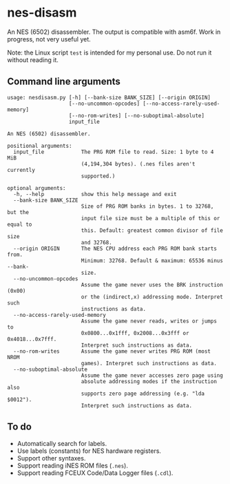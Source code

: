# nes-disasm
An NES (6502) disassembler. The output is compatible with asm6f. Work in progress, not very useful yet.

Note: the Linux script `test` is intended for my personal use. Do not run it without reading it.

## Command line arguments
```
usage: nesdisasm.py [-h] [--bank-size BANK_SIZE] [--origin ORIGIN]
                    [--no-uncommon-opcodes] [--no-access-rarely-used-memory]
                    [--no-rom-writes] [--no-suboptimal-absolute]
                    input_file

An NES (6502) disassembler.

positional arguments:
  input_file            The PRG ROM file to read. Size: 1 byte to 4 MiB
                        (4,194,304 bytes). (.nes files aren't currently
                        supported.)

optional arguments:
  -h, --help            show this help message and exit
  --bank-size BANK_SIZE
                        Size of PRG ROM banks in bytes. 1 to 32768, but the
                        input file size must be a multiple of this or equal to
                        this. Default: greatest common divisor of file size
                        and 32768.
  --origin ORIGIN       The NES CPU address each PRG ROM bank starts from.
                        Minimum: 32768. Default & maximum: 65536 minus --bank-
                        size.
  --no-uncommon-opcodes
                        Assume the game never uses the BRK instruction (0x00)
                        or the (indirect,x) addressing mode. Interpret such
                        instructions as data.
  --no-access-rarely-used-memory
                        Assume the game never reads, writes or jumps to
                        0x0800...0x1fff, 0x2008...0x3fff or 0x4018...0x7fff.
                        Interpret such instructions as data.
  --no-rom-writes       Assume the game never writes PRG ROM (most NROM
                        games). Interpret such instructions as data.
  --no-suboptimal-absolute
                        Assume the game never accesses zero page using
                        absolute addressing modes if the instruction also
                        supports zero page addressing (e.g. "lda $0012").
                        Interpret such instructions as data.
```

## To do
* Automatically search for labels.
* Use labels (constants) for NES hardware registers.
* Support other syntaxes.
* Support reading iNES ROM files (`.nes`).
* Support reading FCEUX Code/Data Logger files (`.cdl`).


